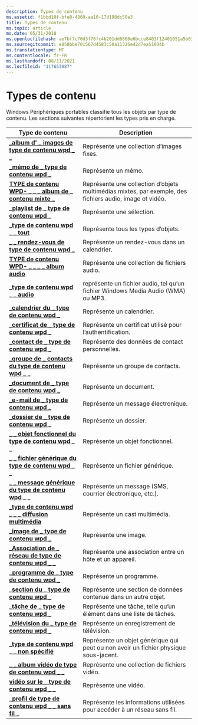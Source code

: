 ```yaml
---
description: Types de contenu
ms.assetid: f1bbd10f-bfe8-4860-aa10-17d198dc50a3
title: Types de contenu
ms.topic: article
ms.date: 05/31/2018
ms.openlocfilehash: ae7bf7c70d3f76fc4b201dd6866e6bcce8403f12401051a5b03658f7ce39b599
ms.sourcegitcommit: e858bbe701567d4583c50a11326e42d7ea51804b
ms.translationtype: MT
ms.contentlocale: fr-FR
ms.lasthandoff: 08/11/2021
ms.locfileid: "117653087"
---
```

# <a name="content-types"></a>Types de contenu

Windows Périphériques portables classifie tous les objets par type de contenu. Les sections suivantes répertorient les types pris en charge.



| Type de contenu                                                                              | Description                                                                                 |
|-------------------------------------------------------------------------------------------|---------------------------------------------------------------------------------------------|
| [**\_album d' \_ images de type de contenu wpd \_ \_**](wpd-content-type-image-album.md)                  | Représente une collection d’images fixes.                                                    |
| [**\_mémo de \_ type de contenu wpd \_**](wpd-content-type-memo.md)                                 | Représente un mémo.                                                                          |
| [**TYPE de contenu WPD- \_ \_ \_ album de \_ contenu mixte \_**](wpd-content-type-mixed-content-album.md) | Représente une collection d’objets multimédias mixtes, par exemple, des fichiers audio, image et vidéo. |
| [**\_playlist de \_ type de contenu wpd \_**](wpd-content-type-playlist.md)                         | Représente une sélection.                                                                      |
| [**\_type de contenu wpd \_ \_ tout**](wpd-content-type-all.md)                                   | Représente tous les types d’objets.                                                                |
| [**\_ \_ rendez-vous de type de contenu wpd \_**](wpd-content-type-appointment.md)                   | Représente un rendez-vous dans un calendrier.                                                    |
| [**TYPE de contenu WPD- \_ \_ \_ \_ album audio**](wpd-content-type-audio-album.md)                  | Représente une collection de fichiers audio.                                                     |
| [**\_type de contenu wpd \_ \_ audio**](wpd-content-type-audio.md)                               | représente un fichier audio, tel qu’un fichier Windows Media Audio (WMA) ou MP3.                  |
| [**\_calendrier du \_ type de contenu wpd \_**](wpd-content-type-calendar.md)                         | Représente un calendrier.                                                                      |
| [**\_certificat de \_ type de contenu wpd \_**](wpd-content-type-certificate.md)                   | Représente un certificat utilisé pour l’authentification.                                           |
| [**\_contact de \_ type de contenu wpd \_**](wpd-content-type-contact.md)                           | Représente des données de contact personnelles.                                                           |
| [**\_groupe de \_ contacts du type de contenu wpd \_ \_**](wpd-content-type-contact-group.md)              | Représente un groupe de contacts.                                                             |
| [**\_document de \_ type de contenu wpd \_**](wpd-content-type-document.md)                         | Représente un document.                                                                      |
| [**\_e-mail de \_ type de contenu wpd \_**](wpd-content-type-email.md)                               | Représente un message électronique.                                                                       |
| [**\_dossier de \_ type de contenu wpd \_**](wpd-content-type-folder.md)                             | Représente un dossier.                                                                        |
| [**\_ \_ objet fonctionnel du type de contenu wpd \_ \_**](wpd-content-type-functional-object.md)      | Représente un objet fonctionnel.                                                             |
| [**\_ \_ fichier générique du type de contenu wpd \_ \_**](wpd-content-type-generic-file.md)                | Représente un fichier générique.                                                                  |
| [**\_ \_ message générique du type de contenu wpd \_ \_**](wpd-content-type-generic-message.md)          | Représente un message (SMS, courrier électronique, etc.).                                              |
| [**\_type de contenu wpd \_ \_ \_ diffusion multimédia**](wpd-content-type-media-cast.md)                    | Représente un cast multimédia.                                                                    |
| [**\_image de \_ type de contenu wpd \_**](wpd-content-type-image.md)                               | Représente une image.                                                                        |
| [**\_Association de \_ réseau de type de contenu wpd \_ \_**](wpd-content-type-network-association.md)  | Représente une association entre un hôte et un appareil.                                      |
| [**\_programme de \_ type de contenu wpd \_**](wpd-content-type-program.md)                           | Représente un programme.                                                                       |
| [**\_section du \_ type de contenu wpd \_**](wpd-content-type-section.md)                           | Représente une section de données contenue dans un autre objet.                                   |
| [**\_tâche de \_ type de contenu wpd \_**](wpd-content-type-task.md)                                 | Représente une tâche, telle qu’un élément dans une liste de tâches.                                         |
| [**\_télévision du \_ type de contenu wpd \_**](wpd-content-type-television.md)                     | Représente un enregistrement de télévision.                                                          |
| [**\_type de contenu wpd \_ \_ non spécifié**](wpd-content-type-unspecified.md)                   | Représente un objet générique qui peut ou non avoir un fichier physique sous-jacent.           |
| [**\_ \_ album vidéo de type de contenu wpd \_ \_**](wpd-content-type-video-album.md)                  | Représente une collection de fichiers vidéo.                                                     |
| [**vidéo sur le \_ type de contenu wpd \_ \_**](wpd-content-type-video.md)                               | Représente une vidéo.                                                                         |
| [**\_profil de type de contenu wpd \_ \_ sans fil \_**](wpd-content-type-wireless-profile.md)        | Représente les informations utilisées pour accéder à un réseau sans fil.                                   |



 

 

 



